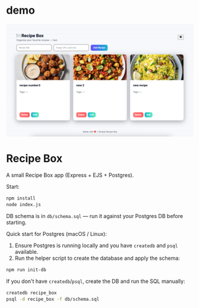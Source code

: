 # demo

![recipe demo](demo1.png)

# Recipe Box

A small Recipe Box app (Express + EJS + Postgres).

Start:

```bash
npm install
node index.js
```

DB schema is in `db/schema.sql` — run it against your Postgres DB before starting.

Quick start for Postgres (macOS / Linux):

1. Ensure Postgres is running locally and you have `createdb` and `psql` available.
2. Run the helper script to create the database and apply the schema:

```bash
npm run init-db
```

If you don't have `createdb`/`psql`, create the DB and run the SQL manually:

```bash
createdb recipe_box
psql -d recipe_box -f db/schema.sql
```
